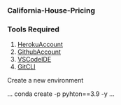 ### California-House-Pricing

### Tools Required

1. [HerokuAccount](https://heroku.com)
2. [GithubAccount](https://github.com)
3. [VSCodeIDE](https://code.visualstudio.com)
4. [GitCLI](https://git-scm.com/book/en/v2/Getting-Started-The=Command-Line)

Create a new environment 

...
conda create -p <env name> pyhton==3.9 -y
...